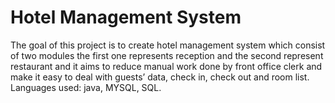 # Hotel Management System
The goal of this project is to create hotel management system which consist of two modules the first one represents reception and the second represent restaurant 
and it aims to reduce manual work done by front office clerk and make it easy to deal with guests’ data, check in, check out and room list. 
Languages used: java, MYSQL, SQL. 
